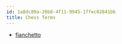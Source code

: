 ```yaml
---
id: 1a8dc89a-20b8-4f11-9945-1ffec02841bb
title: Chess Terms
---
```


-   [fianchetto](20201109120912-fianchetto)
